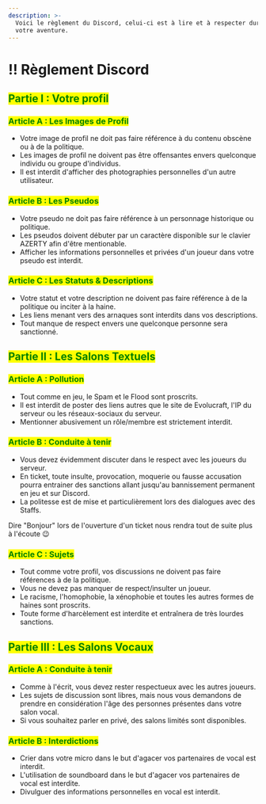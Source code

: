 ```yaml
---
description: >-
  Voici le règlement du Discord, celui-ci est à lire et à respecter durant toute
  votre aventure.
---
```


# ‼️ Règlement Discord

## <mark style="color:green;">Partie I : Votre profil</mark>

### <mark style="color:green;">Article A : Les Images de Profil</mark> <a href="#partie-i-votre-profil" id="partie-i-votre-profil"></a>

* Votre image de profil ne doit pas faire référence à du contenu obscène ou à de la politique.
* Les images de profil ne doivent pas être offensantes envers quelconque individu ou groupe d'individus.
* Il est interdit d'afficher des photographies personnelles d'un autre utilisateur.

### <mark style="color:green;">Article B : Les Pseudos</mark>

* Votre pseudo ne doit pas faire référence à un personnage historique ou politique.
* Les pseudos doivent débuter par un caractère disponible sur le clavier AZERTY afin d'être mentionable.
* Afficher les informations personnelles et privées d'un joueur dans votre pseudo est interdit.

### <mark style="color:green;">Article C : Les Statuts & Descriptions</mark>

* Votre statut et votre description ne doivent pas faire référence à de la politique ou inciter à la haine.
* Les liens menant vers des arnaques sont interdits dans vos descriptions.
* Tout manque de respect envers une quelconque personne sera sanctionné.

## <mark style="color:green;">Partie II : Les Salons Textuels</mark>

### <mark style="color:green;">Article A : Pollution</mark>

* Tout comme en jeu, le Spam et le Flood sont proscrits.
* Il est interdit de poster des liens autres que le site de Evolucraft, l'IP du serveur ou les réseaux-sociaux du serveur.
* Mentionner abusivement un rôle/membre est strictement interdit.

### <mark style="color:green;">Article B : Conduite à tenir</mark>

* Vous devez évidemment discuter dans le respect avec les joueurs du serveur.
* En ticket, toute insulte, provocation, moquerie ou fausse accusation pourra entrainer des sanctions allant jusqu'au bannissement permanent en jeu et sur Discord.
* La politesse est de mise et particulièrement lors des dialogues avec des Staffs.

Dire "Bonjour" lors de l'ouverture d'un ticket nous rendra tout de suite plus à l'écoute 😉

### <mark style="color:green;">Article C : Sujets</mark>

* Tout comme votre profil, vos discussions ne doivent pas faire références à de la politique.
* Vous ne devez pas manquer de respect/insulter un joueur.
* Le racisme, l'homophobie, la xénophobie et toutes les autres formes de haines sont proscrits.
* Toute forme d'harcèlement est interdite et entraînera de très lourdes sanctions.

## <mark style="color:green;">Partie III : Les Salons Vocaux</mark>

### <mark style="color:green;">Article A : Conduite à tenir</mark> <a href="#partie-iii-les-salons-vocaux" id="partie-iii-les-salons-vocaux"></a>

* Comme à l'écrit, vous devez rester respectueux avec les autres joueurs.
* Les sujets de discussion sont libres, mais nous vous demandons de prendre en considération l'âge des personnes présentes dans votre salon vocal.
* Si vous souhaitez parler en privé, des salons limités sont disponibles.

### <mark style="color:green;">Article B : Interdictions</mark>

* Crier dans votre micro dans le but d'agacer vos partenaires de vocal est interdit.
* L'utilisation de soundboard dans le but d'agacer vos partenaires de vocal est interdite.
* Divulguer des informations personnelles en vocal est interdit.
